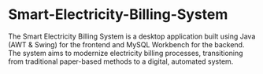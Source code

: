 # Smart-Electricity-Billing-System
The Smart Electricity Billing System is a desktop application built using Java (AWT &amp; Swing) for the frontend and MySQL Workbench for the backend. The system aims to modernize electricity billing processes, transitioning from traditional paper-based methods to a digital, automated system.
